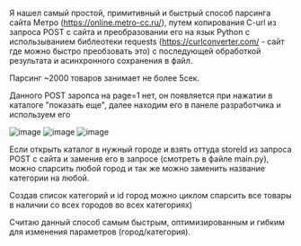 Я нашел самый простой, примитивный и быстрый способ парсинга сайта Метро (https://online.metro-cc.ru/), путем копирования C-url из запроса POST с сайта и преобразовании его на язык Python с использыванием библеотеки requests (https://curlconverter.com/  - сайт где можно быстро преобзовать это) с последующей обработкой результата и асинхронного сохранения в файл.

Парсинг ~2000 товаров занимает не более 5сек.

Данного POST заропса на page=1 нет, он появляется при нажатии в каталоге "показать еще", далее находим его в панеле разработчика и используем его  

![image](https://github.com/arttemtim/tima_holl/assets/117145840/99bd0a5e-0d52-477a-b310-68f0be773335)
![image](https://github.com/arttemtim/tima_holl/assets/117145840/63e42438-e538-4931-b49c-ebeeb71098f6)
![image](https://github.com/arttemtim/tima_holl/assets/117145840/37410ae2-77b3-487b-a95b-20405f0b642d)

Если открыть каталог в нужный городе и взять оттуда storeId из запроса POST с сайта и заменив его в запросе (смотреть в файле main.py), можно спарсить любой город и так же можно заменить название категории на любой.

Создав список категорий и id город можно циклом спарсить все товары в наличии со всех городов во всех категориях)

Считаю данный способ самым быстрым, оптимизированным и гибким для изменения параметров (город/категория).
